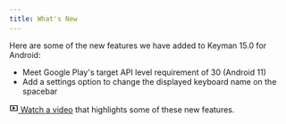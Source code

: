 ```yaml
---
title: What's New
---
```

Here are some of the new features we have added to Keyman 15.0 for Android:

* Meet Google Play's target API level requirement of 30 (Android 11)
* Add a settings option to change the displayed keyboard name on the spacebar

[![](../android_images/video.png) Watch a video](https://youtu.be/ehk0Bts28JE)
that highlights some of these new features.
